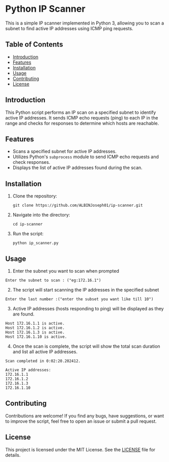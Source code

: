 # Python IP Scanner

This is a simple IP scanner implemented in Python 3, allowing you to scan a subnet to find active IP addresses using ICMP ping requests.

## Table of Contents

- [Introduction](#introduction)
- [Features](#features)
- [Installation](#installation)
- [Usage](#usage)
- [Contributing](#contributing)
- [License](#license)

## Introduction

This Python script performs an IP scan on a specified subnet to identify active IP addresses. It sends ICMP echo requests (ping) to each IP in the range and checks for responses to determine which hosts are reachable.

## Features

- Scans a specified subnet for active IP addresses.
- Utilizes Python's `subprocess` module to send ICMP echo requests and check responses.
- Displays the list of active IP addresses found during the scan.

## Installation

1. Clone the repository:
   ```
   git clone https://github.com/ALBINJoseph01/ip-scanner.git
   ```

2. Navigate into the directory:
   ```
   cd ip-scanner
   ```

3. Run the script:
   ```
   python ip_scanner.py
   ```

## Usage

1. Enter the subnet you want to scan when prompted 
```
Enter the subnet to scan : ("eg:172.16.1")

```

2. The script will start scanning the IP addresses in the specified subnet 
```
Enter the last number :("enter the subset you want like till 10")
```
3. Active IP addresses (hosts responding to ping) will be displayed as they are found.
```
Host 172.16.1.1 is active.
Host 172.16.1.2 is active.
Host 172.16.1.3 is active.
Host 172.16.1.10 is active.
```

4. Once the scan is complete, the script will show the total scan duration and list all active IP addresses.
```
Scan completed in 0:02:20.202412.

Active IP addresses:
172.16.1.1
172.16.1.2
172.16.1.3
172.16.1.10
```
## Contributing

Contributions are welcome! If you find any bugs, have suggestions, or want to improve the script, feel free to open an issue or submit a pull request.

## License

This project is licensed under the MIT License. See the [LICENSE](LICENSE) file for details.
